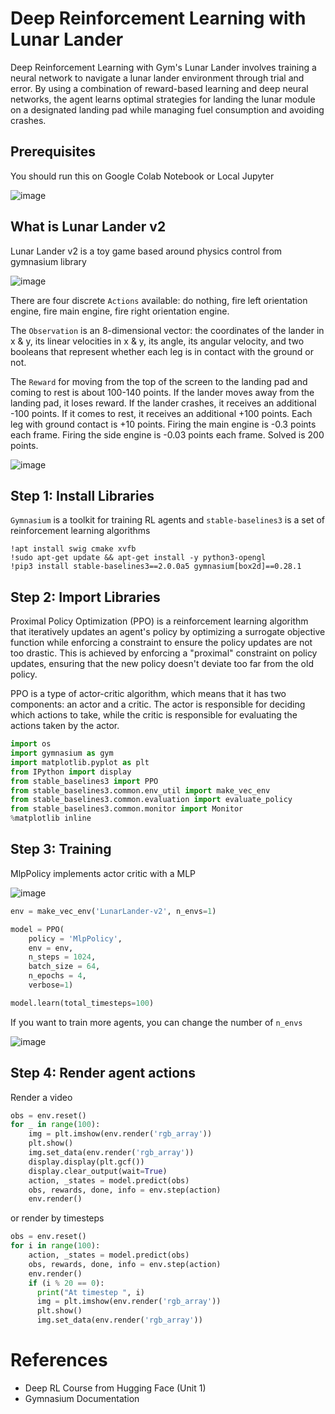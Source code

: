 # Deep Reinforcement Learning with Lunar Lander

Deep Reinforcement Learning with Gym's Lunar Lander involves training a neural network to navigate a lunar lander environment through trial and error. By using a combination of reward-based learning and deep neural networks, the agent learns optimal strategies for landing the lunar module on a designated landing pad while managing fuel consumption and avoiding crashes.

## Prerequisites

You should run this on Google Colab Notebook or Local Jupyter

![image](https://github.com/hughiephan/DPL/assets/16631121/012cf7da-9497-43f0-a01a-3ba550d61e19)

## What is Lunar Lander v2

Lunar Lander v2 is a toy game based around physics control from gymnasium library

![image](https://github.com/hughiephan/DPL/assets/16631121/3e0fefce-385a-4490-8bac-ee36f7712cd4)

There are four discrete `Actions` available: do nothing, fire left orientation engine, fire main engine, fire right orientation engine.

The `Observation` is an 8-dimensional vector: the coordinates of the lander in x & y, its linear velocities in x & y, its angle, its angular velocity, and two booleans that represent whether each leg is in contact with the ground or not.

The `Reward` for moving from the top of the screen to the landing pad and coming to rest is about 100-140 points. If the lander moves away from the landing pad, it loses reward. If the lander crashes, it receives an additional -100 points. If it comes to rest, it receives an additional +100 points. Each leg with ground contact is +10 points. Firing the main engine is -0.3 points each frame. Firing the side engine is -0.03 points each frame. Solved is 200 points.

![image](https://github.com/hughiephan/DPL/assets/16631121/08af2261-ce41-41d3-b7d5-68c9a0b6029f)

## Step 1: Install Libraries

`Gymnasium` is a toolkit for training RL agents and `stable-baselines3` is a set of reinforcement learning algorithms

```shell
!apt install swig cmake xvfb
!sudo apt-get update && apt-get install -y python3-opengl
!pip3 install stable-baselines3==2.0.0a5 gymnasium[box2d]==0.28.1
```

## Step 2: Import Libraries

Proximal Policy Optimization (PPO) is a reinforcement learning algorithm that iteratively updates an agent's policy by optimizing a surrogate objective function while enforcing a constraint to ensure the policy updates are not too drastic. This is achieved by enforcing a "proximal" constraint on policy updates, ensuring that the new policy doesn't deviate too far from the old policy. 

PPO is a type of actor-critic algorithm, which means that it has two components: an actor and a critic. The actor is responsible for deciding which actions to take, while the critic is responsible for evaluating the actions taken by the actor.

```python
import os
import gymnasium as gym
import matplotlib.pyplot as plt
from IPython import display
from stable_baselines3 import PPO
from stable_baselines3.common.env_util import make_vec_env
from stable_baselines3.common.evaluation import evaluate_policy
from stable_baselines3.common.monitor import Monitor
%matplotlib inline
```

## Step 3: Training

MlpPolicy implements actor critic with a MLP

![image](https://github.com/hughiephan/DPL/assets/16631121/ddce1891-347c-4f87-8ace-13dd91f8259d)

```python
env = make_vec_env('LunarLander-v2', n_envs=1)

model = PPO(
    policy = 'MlpPolicy',
    env = env,
    n_steps = 1024,
    batch_size = 64,
    n_epochs = 4,
    verbose=1)

model.learn(total_timesteps=100)
```

If you want to train more agents, you can change the number of `n_envs`

![image](https://github.com/hughiephan/DPL/assets/16631121/4323b4c1-6967-4577-b743-8d032fea4831)


## Step 4: Render agent actions

Render a video

```python
obs = env.reset()
for _ in range(100):
    img = plt.imshow(env.render('rgb_array'))
    plt.show()
    img.set_data(env.render('rgb_array'))
    display.display(plt.gcf())
    display.clear_output(wait=True)
    action, _states = model.predict(obs)
    obs, rewards, done, info = env.step(action)
    env.render()
```

or render by timesteps

```python
obs = env.reset()
for i in range(100):
    action, _states = model.predict(obs)
    obs, rewards, done, info = env.step(action)
    env.render()
    if (i % 20 == 0): 
      print("At timestep ", i)
      img = plt.imshow(env.render('rgb_array'))
      plt.show()
      img.set_data(env.render('rgb_array'))
```


# References
- Deep RL Course from Hugging Face (Unit 1)
- Gymnasium Documentation

